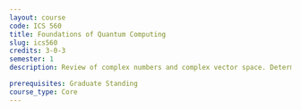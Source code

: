 ```yaml
---
layout: course
code: ICS 560
title: Foundations of Quantum Computing
slug: ics560
credits: 3-0-3
semester: 1
description: Review of complex numbers and complex vector space. Deterministic and probabilistic Systems. Quantum Systems. Quantum States.Reversible and Quantum Gates. Deutsch Algorithm. Deutsch-Josza Algorithm. Quantum Speedup. Quantum Programming Languages (Qiskit, Querk).Quantum Functions Implementation.

prerequisites: Graduate Standing
course_type: Core
---
```

